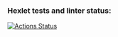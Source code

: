 ### Hexlet tests and linter status:
[![Actions Status](https://github.com/VadimFilimonov/frontend-project-lvl3/workflows/hexlet-check/badge.svg)](https://github.com/VadimFilimonov/frontend-project-lvl3/actions)